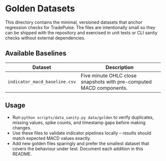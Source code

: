 # Golden Datasets

This directory contains the minimal, versioned datasets that anchor
regression checks for TradePulse. The files are intentionally small so they can
be shipped with the repository and exercised in unit tests or CLI sanity checks
without external dependencies.

## Available Baselines

| Dataset | Description |
| --- | --- |
| `indicator_macd_baseline.csv` | Five minute OHLC close snapshots with pre-computed MACD components. |

## Usage

* Run `python scripts/data_sanity.py data/golden` to verify duplicates, missing
  values, spike counts, and timestamp gaps before making changes.
* Use these files to validate indicator pipelines locally – results should match
  expected MACD values exactly.
* Add new golden files sparingly and prefer the smallest dataset that covers the
  behaviour under test. Document each addition in this README.

